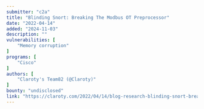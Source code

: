 ```yaml
---
submitter: "c2a"
title: "Blinding Snort: Breaking The Modbus OT Preprocessor"
date: "2022-04-14"
added: "2024-11-03"
description: ""
vulnerabilities: [
    "Memory corruption"
]
programs: [
    "Cisco"
]
authors: [
    "Claroty's Team82 (@Claroty)"
]
bounty: "undisclosed"
link: "https://claroty.com/2022/04/14/blog-research-blinding-snort-breaking-the-modbus-ot-preprocessor/"
---
```




